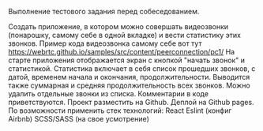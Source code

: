 Выполнение тестового задания перед собеседованием.

Создать приложение, в котором можно совершать видеозвонки (понарошку, самому себе в 
одной вкладке) и вести статистику этих звонков.
Пример кода видеозвонка самому себе вот тут https://webrtc.github.io/samples/src/content/peerconnection/pc1/
На старте приложения отображается экран с кнопкой "начать звонок" и статистикой.
Статистика включает в себя список прошедших звонков, с датой, временем начала и окончания, продолжительности. Выводится также суммарная и средняя продолжительность всех звонков. Можно удалить отдельные звонки из списка.
Комментарии в коде приветствуются. Проект разместить на Github. Деплой на Github pages.
По возможности применить стек технологий:
React
Eslint (конфиг Airbnb)
SCSS/SASS (на свое усмотрение)

